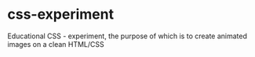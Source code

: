 # css-experiment
Educational CSS - experiment, the purpose of which is to create animated images on a clean HTML/CSS
